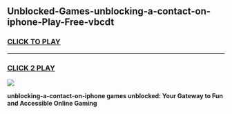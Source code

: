 
## Unblocked-Games-unblocking-a-contact-on-iphone-Play-Free-vbcdt
<h3>
<a href="https://premium76.site?title=unblocking-a-contact-on-iphone&ref=21A">CLICK TO PLAY</a></h3>
<hr>

<h3>
<a href="https://premium76.site?title=unblocking-a-contact-on-iphone&ref=21A">CLICK 2 PLAY</a>
  
</h3>

<a href="https://premium76.site?title=unblocking-a-contact-on-iphone&ref=21A"><img src="https://clearcache.store/games.png"></a>


**unblocking-a-contact-on-iphone games unblocked: Your Gateway to Fun and Accessible Online Gaming**
